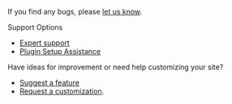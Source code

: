 If you find any bugs, please [let us know](https://gravityintegrations.com/bug-report/).

Support Options
- [Expert support](https://gravityintegrations.com/support/)
- [Plugin Setup Assistance](https://gravityintegrations.com/support/)

Have ideas for improvement or need help customizing your site?
- [Suggest a feature](https://gravityintegrations.com/feature-request/)
- [Request a customization](https://gravityintegrations.com/customization/).
